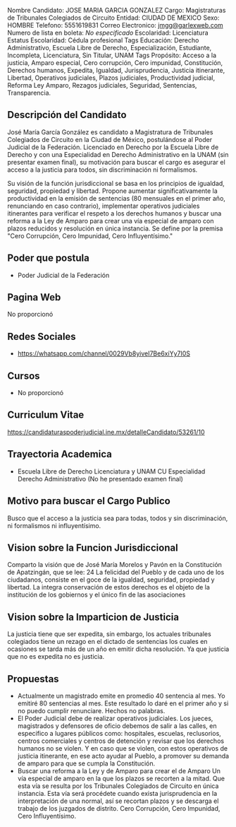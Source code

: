Nombre Candidato: JOSE MARIA GARCIA GONZALEZ
Cargo: Magistraturas de Tribunales Colegiados de Circuito
Entidad: CIUDAD DE MEXICO
Sexo: HOMBRE
Telefono: 5551619831
Correo Electronico: jmgg@garlexweb.com
Numero de lista en boleta: *No especificado*
Escolaridad: Licenciatura
Estatus Escolaridad: Cédula profesional
Tags Educación: Derecho Administrativo, Escuela Libre de Derecho, Especialización, Estudiante, Incompleta, Licenciatura, Sin Titular, UNAM
Tags Propósito: Acceso a la justicia, Amparo especial, Cero corrupción, Cero impunidad, Constitución, Derechos humanos, Expedita, Igualdad, Jurisprudencia, Justicia itinerante, Libertad, Operativos judiciales, Plazos judiciales, Productividad judicial, Reforma Ley Amparo, Rezagos judiciales, Seguridad, Sentencias, Transparencia.


## Descripción del Candidato 

José María García González es candidato a Magistratura de Tribunales Colegiados de Circuito en la Ciudad de México, postulándose al Poder Judicial de la Federación. Licenciado en Derecho por la Escuela Libre de Derecho y con una Especialidad en Derecho Administrativo en la UNAM (sin presentar examen final), su motivación para buscar el cargo es asegurar el acceso a la justicia para todos, sin discriminación ni formalismos.

Su visión de la función jurisdiccional se basa en los principios de igualdad, seguridad, propiedad y libertad. Propone aumentar significativamente la productividad en la emisión de sentencias (80 mensuales en el primer año, renunciando en caso contrario), implementar operativos judiciales itinerantes para verificar el respeto a los derechos humanos y buscar una reforma a la Ley de Amparo para crear una vía especial de amparo con plazos reducidos y resolución en única instancia. Se define por la premisa "Cero Corrupción, Cero Impunidad, Cero Influyentísimo."


## Poder que postula

- Poder Judicial de la Federación


## Pagina Web

No proporcionó


## Redes Sociales

- https://whatsapp.com/channel/0029Vb8yiveI7Be6xiYy7I0S


## Cursos

- No proporcionó


## Curriculum Vitae

https://candidaturaspoderjudicial.ine.mx/detalleCandidato/53261/10


## Trayectoria Academica

- Escuela Libre de Derecho Licenciatura y UNAM CU Especialidad Derecho Administrativo (No he presentado examen final)


## Motivo para buscar el Cargo Publico

Busco que el acceso a la justicia sea para todas, todos y  sin discriminación, ni formalismos ni influyentísimo.


## Vision sobre la Funcion Jurisdiccional

Comparto la visión que de José María Morelos y Pavón en la Constitución de Apatzingán, que se lee:  24 La felicidad del Pueblo y de cada uno de los ciudadanos, consiste en el goce de la igualdad, seguridad, propiedad y libertad. La integra conservación de estos derechos es el objeto de la institución de los gobiernos y el único fin de las asociaciones


## Vision sobre la Imparticion de Justicia

La justicia tiene que ser expedita, sin embargo, los actuales tribunales colegiados tiene un rezago en el dictado de sentencias los cuales en ocasiones se tarda más de un año en emitir dicha resolución. Ya que justicia que no es expedita no es justicia.


## Propuestas

- Actualmente un magistrado emite en promedio 40 sentencia al mes. Yo emitiré 80 sentencias al mes. Este resultado lo daré en el primer año y si no puedo cumplir renunciare. Hechos no palabras.
- El Poder Judicial debe de realizar operativos judiciales. Los jueces, magistrados y defensores de oficio debemos de salir a las calles, en especifico a lugares públicos como: hospitales, escuelas, reclusorios, centros comerciales y centros de detención y revisar que los derechos humanos no se violen. Y en caso que se violen, con estos operativos de justicia itinerante, en ese acto ayudar al Pueblo, a promover su demanda de amparo para que se cumpla la Constitución.
- Buscar una reforma a la Ley y de Amparo para crear el  de Amparo  Un vía especial de amparo en la que los plazos se recorten a la mitad. Que esta vía se resulta por los Tribunales Colegiados de Circuito en única instancia. Esta vía será procédete cuando exista jurisprudencia en la interpretación de una normal, así se recortan plazos y se descarga el trabajo de los juzgados de distrito. Cero Corrupción, Cero Impunidad, Cero Influyentísimo.

